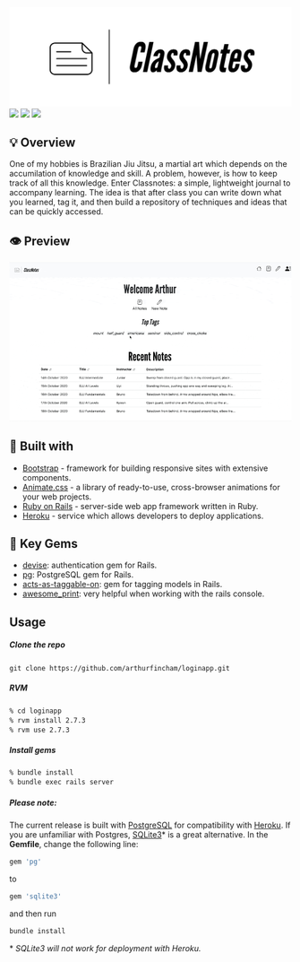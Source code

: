 ![](app/assets/images/cn_logo.png)
![](https://img.shields.io/github/last-commit/arthurfincham/loginapp)
![](https://img.shields.io/github/languages/count/arthurfincham/loginapp)
![](https://img.shields.io/github/languages/code-size/arthurfincham/loginapp)

## :bulb: Overview
One of my hobbies is Brazilian Jiu Jitsu, a martial art which depends on the accumilation of knowledge and skill. A problem, however, is how to keep track of all this knowledge. Enter Classnotes: a simple, lightweight journal to accompany learning. The idea is that after class you can write down what you learned, tag it, and then build a repository of techniques and ideas that can be quickly accessed.
## :eye: Preview 
![](app/assets/gifs/cn_display_gif.gif)
## :hammer: Built with
* [Bootstrap](https://getbootstrap.com) - framework for building responsive sites with extensive components.
* [Animate.css](https://animate.style) - a library of ready-to-use, cross-browser animations for your web projects.
* [Ruby on Rails](https://rubyonrails.org) - server-side web app framework written in Ruby. 
* [Heroku](https://www.heroku.com) - service which allows developers to deploy applications.
## :gem: Key Gems 
* [devise](https://github.com/heartcombo/devise): authentication gem for Rails.  
* [pg](https://github.com/ged/ruby-pg): PostgreSQL gem for Rails.  
* [acts-as-taggable-on](https://github.com/mbleigh/acts-as-taggable-on): gem for tagging models in Rails.
* [awesome_print](https://github.com/awesome-print/awesome_print): very helpful when working with the rails console.  
## Usage
##### Clone the repo
```git clone https://github.com/arthurfincham/loginapp.git```

##### RVM
``` bash
% cd loginapp
% rvm install 2.7.3
% rvm use 2.7.3
```
##### Install gems
``` bash
% bundle install
% bundle exec rails server
```
##### Please note:
The current release is built with [PostgreSQL](https://postgresapp.com) for compatibility with [Heroku](https://www.heroku.com). If you are unfamiliar with Postgres, [SQLite3](https://www.sqlite.org/index.html)* is a great alternative. In the **Gemfile**, change the following line:
``` ruby
gem 'pg'
```
to
``` ruby
gem 'sqlite3'
```
and then run
``` bash
bundle install
```
\* *SQLite3 will not work for deployment with Heroku.*
